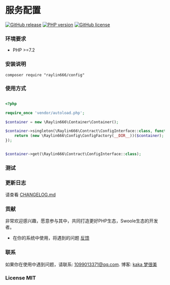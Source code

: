 # 服务配置

[![GitHub release](https://img.shields.io/github/release/raylin666/config.svg)](https://github.com/raylin666/config/releases)
[![PHP version](https://img.shields.io/badge/php-%3E%207.2-orange.svg)](https://github.com/php/php-src)
[![GitHub license](https://img.shields.io/badge/license-MIT-blue.svg)](#LICENSE)

### 环境要求

* PHP >=7.2

### 安装说明

```
composer require "raylin666/config"
```

### 使用方式

```php

<?php

require_once 'vendor/autoload.php';

$container = new \Raylin666\Container\Container();

$container->singleton(\Raylin666\Contract\ConfigInterface::class, function ($container) {
    return (new \Raylin666\Config\ConfigFactory(__DIR__))($container);
});


$container->get(\Raylin666\Contract\ConfigInterface::class);

```

### 测试

### 更新日志

请查看 [CHANGELOG.md](CHANGELOG.md)

### 贡献

非常欢迎感兴趣，愿意参与其中，共同打造更好PHP生态，Swoole生态的开发者。

* 在你的系统中使用，将遇到的问题 [反馈](https://github.com/raylin666/config/issues)

### 联系

如果你在使用中遇到问题，请联系: [1099013371@qq.com](mailto:1099013371@qq.com). 博客: [kaka 梦很美](http://www.ls331.com)

### License MIT
